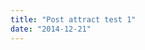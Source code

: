 ```yaml
---
title: "Post attract test 1"
date: "2014-12-21"
---
```


<div class="content">
<p><a href="assets/8-img_0687.jpg" target="_blank"> <img alt="" src="/preposterous/assets/8-img_0687.jpg"/> </a></p>
</div>
